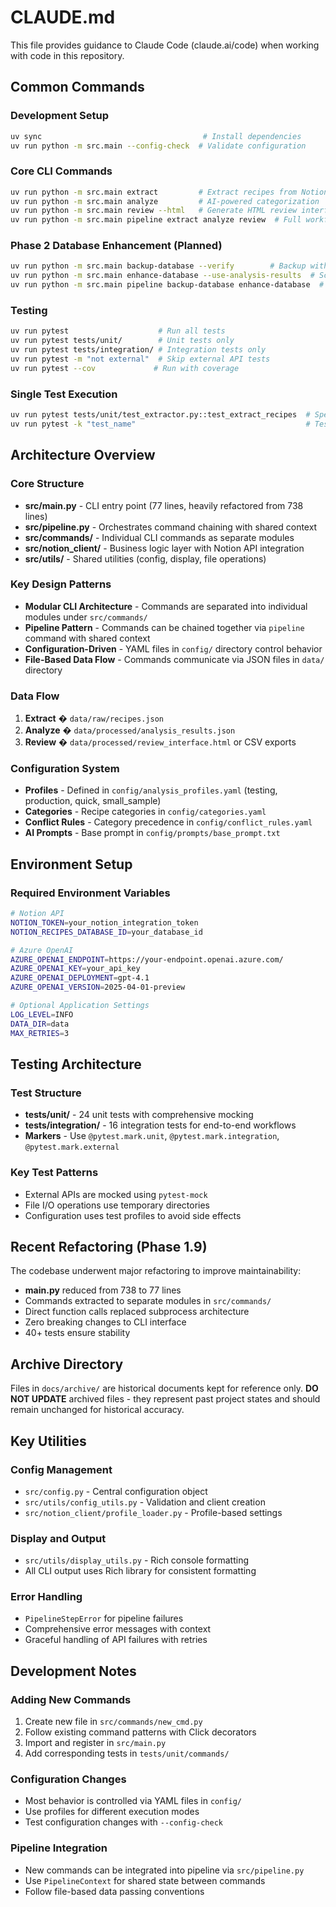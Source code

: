 # CLAUDE.md

This file provides guidance to Claude Code (claude.ai/code) when working with code in this repository.

## Common Commands

### Development Setup
```bash
uv sync                                    # Install dependencies
uv run python -m src.main --config-check  # Validate configuration
```

### Core CLI Commands
```bash
uv run python -m src.main extract         # Extract recipes from Notion
uv run python -m src.main analyze         # AI-powered categorization
uv run python -m src.main review --html   # Generate HTML review interface
uv run python -m src.main pipeline extract analyze review  # Full workflow
```

### Phase 2 Database Enhancement (Planned)
```bash
uv run python -m src.main backup-database --verify        # Backup with rollback capability
uv run python -m src.main enhance-database --use-analysis-results  # Schema + data + views
uv run python -m src.main pipeline backup-database enhance-database  # Full enhancement workflow
```

### Testing
```bash
uv run pytest                    # Run all tests
uv run pytest tests/unit/        # Unit tests only
uv run pytest tests/integration/ # Integration tests only
uv run pytest -m "not external"  # Skip external API tests
uv run pytest --cov             # Run with coverage
```

### Single Test Execution
```bash
uv run pytest tests/unit/test_extractor.py::test_extract_recipes  # Specific test
uv run pytest -k "test_name"                                      # Tests matching pattern
```

## Architecture Overview

### Core Structure
- **src/main.py** - CLI entry point (77 lines, heavily refactored from 738 lines)
- **src/pipeline.py** - Orchestrates command chaining with shared context
- **src/commands/** - Individual CLI commands as separate modules
- **src/notion_client/** - Business logic layer with Notion API integration
- **src/utils/** - Shared utilities (config, display, file operations)

### Key Design Patterns
- **Modular CLI Architecture** - Commands are separated into individual modules under `src/commands/`
- **Pipeline Pattern** - Commands can be chained together via `pipeline` command with shared context
- **Configuration-Driven** - YAML files in `config/` directory control behavior
- **File-Based Data Flow** - Commands communicate via JSON files in `data/` directory

### Data Flow
1. **Extract** � `data/raw/recipes.json`
2. **Analyze** � `data/processed/analysis_results.json`
3. **Review** � `data/processed/review_interface.html` or CSV exports

### Configuration System
- **Profiles** - Defined in `config/analysis_profiles.yaml` (testing, production, quick, small_sample)
- **Categories** - Recipe categories in `config/categories.yaml`
- **Conflict Rules** - Category precedence in `config/conflict_rules.yaml`
- **AI Prompts** - Base prompt in `config/prompts/base_prompt.txt`

## Environment Setup

### Required Environment Variables
```bash
# Notion API
NOTION_TOKEN=your_notion_integration_token
NOTION_RECIPES_DATABASE_ID=your_database_id

# Azure OpenAI
AZURE_OPENAI_ENDPOINT=https://your-endpoint.openai.azure.com/
AZURE_OPENAI_KEY=your_api_key
AZURE_OPENAI_DEPLOYMENT=gpt-4.1
AZURE_OPENAI_VERSION=2025-04-01-preview

# Optional Application Settings
LOG_LEVEL=INFO
DATA_DIR=data
MAX_RETRIES=3
```

## Testing Architecture

### Test Structure
- **tests/unit/** - 24 unit tests with comprehensive mocking
- **tests/integration/** - 16 integration tests for end-to-end workflows
- **Markers** - Use `@pytest.mark.unit`, `@pytest.mark.integration`, `@pytest.mark.external`

### Key Test Patterns
- External APIs are mocked using `pytest-mock`
- File I/O operations use temporary directories
- Configuration uses test profiles to avoid side effects

## Recent Refactoring (Phase 1.9)

The codebase underwent major refactoring to improve maintainability:
- **main.py** reduced from 738 to 77 lines
- Commands extracted to separate modules in `src/commands/`
- Direct function calls replaced subprocess architecture
- Zero breaking changes to CLI interface
- 40+ tests ensure stability

## Archive Directory

Files in `docs/archive/` are historical documents kept for reference only. **DO NOT UPDATE** archived files - they represent past project states and should remain unchanged for historical accuracy.

## Key Utilities

### Config Management
- `src/config.py` - Central configuration object
- `src/utils/config_utils.py` - Validation and client creation
- `src/notion_client/profile_loader.py` - Profile-based settings

### Display and Output
- `src/utils/display_utils.py` - Rich console formatting
- All CLI output uses Rich library for consistent formatting

### Error Handling
- `PipelineStepError` for pipeline failures
- Comprehensive error messages with context
- Graceful handling of API failures with retries

## Development Notes

### Adding New Commands
1. Create new file in `src/commands/new_cmd.py`
2. Follow existing command patterns with Click decorators
3. Import and register in `src/main.py`
4. Add corresponding tests in `tests/unit/commands/`

### Configuration Changes
- Most behavior is controlled via YAML files in `config/`
- Use profiles for different execution modes
- Test configuration changes with `--config-check`

### Pipeline Integration
- New commands can be integrated into pipeline via `src/pipeline.py`
- Use `PipelineContext` for shared state between commands
- Follow file-based data passing conventions